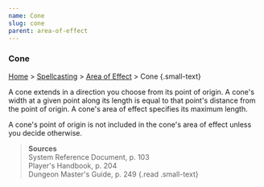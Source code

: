 ```yaml
---
name: Cone
slug: cone
parent: area-of-effect
---
```

### Cone
[Home](dm-operations-center) > [Spellcasting](spellcasting-menu) > [Area of Effect](area-of-effect) > Cone {.small-text}

A cone extends in a direction you choose from its point of origin. A cone's width at a given point along its length is equal to that point's distance from the point of origin. A cone's area of effect specifies its maximum length. 

A cone's point of origin is not included in the cone's area of effect unless you decide otherwise.

> **Sources** <br/>
> System Reference Document, p. 103<br/>
> Player's Handbook, p. 204<br/>
> Dungeon Master's Guide, p. 249
{.read .small-text}